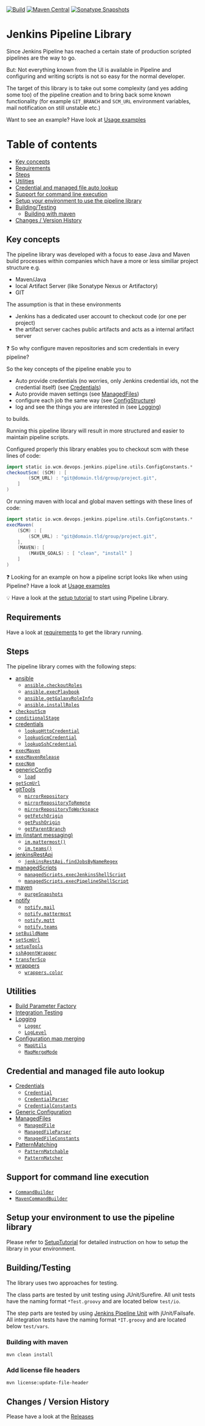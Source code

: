 [![Build](https://github.com/wcm-io-devops/jenkins-pipeline-library/workflows/Build/badge.svg)](https://github.com/wcm-io-devops/jenkins-pipeline-library/actions?query=workflow%3ABuild)
[![Maven Central](https://maven-badges.herokuapp.com/maven-central/io.wcm.devops.jenkins/io.wcm.devops.jenkins.pipeline-library/badge.svg)](https://maven-badges.herokuapp.com/maven-central/io.wcm.devops.jenkins/io.wcm.devops.jenkins.pipeline-library)
[![Sonatype Snapshots](https://img.shields.io/nexus/s/https/oss.sonatype.org/io.wcm.devops.jenkins/io.wcm.devops.jenkins.pipeline-library.svg)](https://oss.sonatype.org/content/repositories/snapshots/io/wcm/devops/jenkins/io.wcm.devops.jenkins.pipeline-library/)

# Jenkins Pipeline Library

Since Jenkins Pipeline has reached a certain state of production scripted
pipelines are the way to go.

But: Not everything known from the UI is available in Pipeline and
configuring and writing scripts is not so easy for the normal developer.

The target of this library is to take out some complexity (and yes
adding some too) of the pipeline creation and to bring back some known
functionality (for example `GIT_BRANCH` and `SCM_URL` environment
variables, mail notification on still unstable etc.)

Want to see an example? Have look at
[Usage examples](docs/usage-examples.md)

# Table of contents
* [Key concepts](#key-concepts)
* [Requirements](#requirements)
* [Steps](#steps)
* [Utilities](#utilities)
* [Credential and managed file auto lookup](#credential-and-managed-file-auto-lookup)
* [Support for command line execution](#support-for-command-line-execution)
* [Setup your environment to use the pipeline library](#setup-your-environment-to-use-the-pipeline-library)
* [Building/Testing](#buildingtesting)
    * [Building with maven](#building-with-maven)
* [Changes / Version History](#changes--version-history)

## Key concepts

The pipeline library was developed with a focus to ease Java and Maven
build processes within companies which have a more or less similiar
project structure e.g.
* Maven/Java
* local Artifact Server (like Sonatype Nexus or Artifactory)
* GIT

The assumption is that in these environments

* Jenkins has a dedicated user account to checkout code (or one per project)
* the artifact server caches public artifacts and acts as a internal
  artifact server

:question: So why configure maven repositories and scm credentials in
every pipeline?

So the key concepts of the pipeline enable you to
* Auto provide credentials (no worries, only Jenkins credential ids, not
  the credential itself) (see [Credentials](docs/credentials.md))
* Auto provide maven settings (see [ManagedFiles](docs/managed-files.md))
* configure each job the same way (see [ConfigStructure](docs/config-structure.md))
* log and see the things you are interested in (see [Logging](docs/logging.md))

to builds.

Running this pipeline library will result in more structured and easier
to maintain pipeline scripts.

Configured properly this library enables you to checkout scm
with these lines of code:

```groovy
import static io.wcm.devops.jenkins.pipeline.utils.ConfigConstants.*
checkoutScm( (SCM) : [
        (SCM_URL) : "git@domain.tld/group/project.git",
    ]
)
```

Or running maven with local and global maven settings with these lines
of code:

```groovy
import static io.wcm.devops.jenkins.pipeline.utils.ConfigConstants.*
execMaven( 
    (SCM) : [
        (SCM_URL) : "git@domain.tld/group/project.git",
    ],
    (MAVEN): [
        (MAVEN_GOALS) : [ "clean", "install" ]
    ]
)
```

:question: Looking for an example on how a pipeline script looks like
when using Pipeline? Have a look at
[Usage examples](docs/usage-examples.md)

:bulb: Have a look at the [setup tutorial](docs/tutorial-setup.md) to
start using Pipeline Library.

## Requirements

Have a look at [requirements](docs/requirements.md) to get the library running.

## Steps

The pipeline library comes with the following steps:

* [ansible](vars/ansible.md)
  * [`ansible.checkoutRoles`](vars/ansible.md#checkoutrolesmap-config)
  * [`ansible.execPlaybook`](vars/ansible.md#execplaybookmap-config)
  * [`ansible.getGalaxyRoleInfo`](vars/ansible.md#getgalaxyroleinforole-role)
  * [`ansible.installRoles`](vars/ansible.md#installrolesmap-config)
* [`checkoutScm`](vars/checkoutScm.md)
* [`conditionalStage`](vars/conditionalStage.md)
* [credentials](vars/credentials.md)
    *  [`lookupHttpCredential`](vars/credentials.md#lookuphttpcredentialstring-uri)
    *  [`lookupScmCredential`](vars/credentials.md#lookupscmcredentialstring-uri)
    *  [`lookupSshCredential`](vars/credentials.md#lookupsshcredentialstring-uri)
* [`execMaven`](vars/execMaven.md)
* [`execMavenRelease`](vars/execMavenRelease.md)
* [`execNpm`](vars/execNpm.md)
* [genericConfig](vars/genericConfig.md)
  * [`load`](vars/genericConfig.md#object-loadpath-searchvalue-resultkey--null)
* [`getScmUrl`](vars/getScmUrl.md)
* [gitTools](vars/gitTools.md)
  * [`mirrorRepository`](vars/gitTools.md#mirrorrepositorystring-srcurl-string-targeturl-liststring-srccredentialids--null-liststring-targetcredentialids--null)
  * [`mirrorRepositoryToRemote`](vars/gitTools.md#mirrorrepositorytoremotestring-srcrepopath-gitrepository-targetrepo-liststring-targetcredentialids--null)
  * [`mirrorRepositoryToWorkspace`](vars/gitTools.md#mirrorrepositorytoworkspacegitrepository-srcrepo-liststring-srccredentialids--null)
  * [`getFetchOrigin`](vars/gitTools.md#string-getfetchoriginstring-remotes--null)
  * [`getPushOrigin`](vars/gitTools.md#string-getpushoriginstring-remotes--null)
  * [`getParentBranch`](vars/gitTools.md#string-getparentbranch)
* [im (instant messaging)](vars/im.md)
  * [`im.mattermost()`](vars/im.md#immattermost)
  * [`im.teams()`](vars/im.md#imteams)
* [jenkinsRestApi](vars/jenkinsRestApi.md)
  * [`jenkinsRestApi.findJobsByNameRegex`](vars/jenkinsRestApi.md#list-job-findjobsbynameregexmap-remote)
* [managedScripts](vars/managedScripts.md)
    * [`managedScripts.execJenkinsShellScript`](vars/managedScripts.md#execjenkinsshellscriptstring-scriptid-commandbuilder-commandbuilder-null-returnstdout--false-returnstatus--false)
    * [`managedScripts.execPipelineShellScript`](vars/managedScripts.md#execpipelineshellscriptstring-scriptpath-commandbuilder-commandbuilder-null-returnstdout--false-returnstatus--false)
* [maven](vars/maven.md)
    * [`purgeSnapshots`](vars/maven.md#purgesnapshotsmap-config)
* [notify](vars/notify.md)
  * [`notify.mail`](vars/notify.md#notifymailmap-config)
  * [`notify.mattermost`](vars/notify.md#notifymattermostmap-config)
  * [`notify.mqtt`](vars/notify.md#notifymqttmap-config)
  * [`notify.teams`](vars/notify.md#notifyteamsmap-config)
* [`setBuildName`](vars/setBuildName.md)
* [`setScmUrl`](vars/setScmUrl.md)
* [`setupTools`](vars/setupTools.md)
* [`sshAgentWrapper`](vars/sshAgentWrapper.md)
* [`transferScp`](vars/transferScp.md)
* [wrappers](vars/wrappers.md)
    * [`wrappers.color`](vars/wrappers.md#colormap-config-closure-body)

## Utilities
* [Build Parameter Factory](src/io/wcm/devops/jenkins/pipeline/job/BuildParameterFactory.groovy)
* [Integration Testing](vars/integrationTestUtils.md)
* [Logging](docs/logging.md)
    * [`Logger`](src/io/wcm/devops/jenkins/pipeline/utils/logging/Logger.groovy)
    * [`LogLevel`](src/io/wcm/devops/jenkins/pipeline/utils/logging/LogLevel.groovy)
* [Configuration map merging](docs/config-map-merging.md)
  * [`MapUtils`](src/io/wcm/devops/jenkins/pipeline/utils/maps/MapUtils.groovy)
  * [`MapMergeMode`](src/io/wcm/devops/jenkins/pipeline/utils/maps/MapMergeMode.groovy)

## Credential and managed file auto lookup

* [Credentials](docs/credentials.md)
    *  [`Credential`](src/io/wcm/devops/jenkins/pipeline/credentials/Credential.groovy)
    *  [`CredentialParser`](src/io/wcm/devops/jenkins/pipeline/credentials/CredentialParser.groovy)
    *  [`CredentialConstants`](src/io/wcm/devops/jenkins/pipeline/credentials/CredentialConstants.groovy)
* [Generic Configuration](docs/generic-config.md)
* [ManagedFiles](docs/managed-files.md)
    * [`ManagedFile`](src/io/wcm/devops/jenkins/pipeline/managedfiles/ManagedFile.groovy)
    * [`ManagedFileParser`](src/io/wcm/devops/jenkins/pipeline/managedfiles/ManagedFileParser.groovy)
    * [`ManagedFileConstants`](src/io/wcm/devops/jenkins/pipeline/managedfiles/ManagedFileConstants.groovy)
* [PatternMatching](docs/pattern-matching.md)
    * [`PatternMatchable`](src/io/wcm/devops/jenkins/pipeline/model/PatternMatchable.groovy)
    * [`PatternMatcher`](src/io/wcm/devops/jenkins/pipeline/utils/PatternMatcher.groovy)

## Support for command line execution

* [`CommandBuilder`](src/io/wcm/devops/jenkins/pipeline/shell/CommandBuilderImpl.groovy)
* [`MavenCommandBuilder`](src/io/wcm/devops/jenkins/pipeline/shell/MavenCommandBuilderImpl.groovy)

## Setup your environment to use the pipeline library

Please refer to [SetupTutorial](docs/tutorial-setup.md) for detailed
instruction on how to setup the library in your environment.

## Building/Testing

The library uses two approaches for testing.

The class parts are tested by unit testing using JUnit/Surefire. All
unit tests have the naming format `*Test.groovy` and are located below
`test/io`.

The step parts are tested by using
[Jenkins Pipeline Unit](https://github.com/lesfurets/JenkinsPipelineUnit)
with jUnit/Failsafe. All integration tests have the naming format
`*IT.groovy` and are located below `test/vars`.

### Building with maven

    mvn clean install

### Add license file headers

    mvn license:update-file-header

## Changes / Version History

Please have a look at the [Releases](https://github.com/wcm-io-devops/jenkins-pipeline-library/releases)
